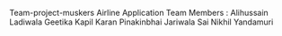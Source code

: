 Team-project-muskers
Airline Application
Team Members :
Alihussain Ladiwala
Geetika Kapil
Karan Pinakinbhai Jariwala
Sai Nikhil Yandamuri